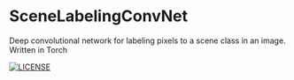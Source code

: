 # SceneLabelingConvNet
Deep convolutional network for labeling pixels to a scene class in an image. Written in Torch


[![LICENSE](https://img.shields.io/github/license/codertimo/BERT-pytorch.svg)](https://github.com/jacklanchantin/SceneLabelingConvNet/blob/master/LICENSE)
